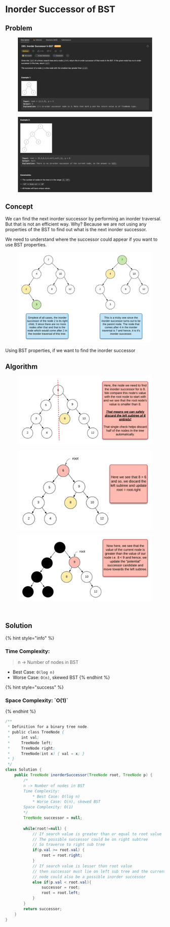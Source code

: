 # Inorder Successor of BST

## Problem

<figure><img src="../../.gitbook/assets/image (36).png" alt=""><figcaption></figcaption></figure>

<figure><img src="../../.gitbook/assets/image (52).png" alt=""><figcaption></figcaption></figure>

## Concept

We can find the next inorder successor by performing an inorder traversal. But that is not an efficient way. Why? Because we are not using any properties of the BST to find out what is the next inorder successor.

We need to understand where the successor could appear if you want to use BST properties.

<figure><img src="../../.gitbook/assets/image (5).png" alt=""><figcaption></figcaption></figure>

Using BST properties, if we want to find the inorder successor

## Algorithm

<figure><img src="../../.gitbook/assets/image (8).png" alt=""><figcaption></figcaption></figure>



<figure><img src="../../.gitbook/assets/image (53).png" alt=""><figcaption></figcaption></figure>



<figure><img src="../../.gitbook/assets/image (37).png" alt=""><figcaption></figcaption></figure>

<figure><img src="https://leetcode.com/problems/inorder-successor-in-bst/Figures/285/img11.png" alt=""><figcaption></figcaption></figure>

## Solution

{% hint style="info" %}
### Time Complexity:

> n -> Number of nodes in BST

* Best Case: `O(log n)`&#x20;
* Worse Case: `O(n)`, skewed BST
{% endhint %}

{% hint style="success" %}
### Space Complexity: \`O(1)\`
{% endhint %}

```java
/**
 * Definition for a binary tree node.
 * public class TreeNode {
 *     int val;
 *     TreeNode left;
 *     TreeNode right;
 *     TreeNode(int x) { val = x; }
 * }
 */
class Solution {
    public TreeNode inorderSuccessor(TreeNode root, TreeNode p) {
        /*
        n -> Number of nodes in BST
        Time Complexity:
            * Best Case: O(log n)
            * Worse Case: O(n), skewed BST
        Space Complexity: O(1)
        */
        TreeNode successor = null;

        while(root!=null) {
            // If search value is greater than or equal to root value
            // The possible successor could be on right subtree
            // So traverse to right sub tree
            if(p.val >= root.val) {
                root = root.right;
            } 
            // If search value is lesser than root value
            // then successor must lie on left sub tree and the current 
            // node could also be a possible inorder successor
            else if(p.val < root.val){
                successor = root;
                root = root.left;
            }
        } 
        return successor;  
    }
}
```

